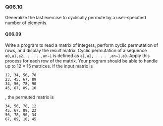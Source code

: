 
### Q06.10

Generalize the last exercise to cyclically permute by a user-specified number of elements.

#### Q06.09


Write a program to read a matrix of integers, perform cyclic permutation of rows, and display the result matrix. Cyclic permutation of a sequence `a0,a1,a2, . . . ,an−1` is defined as `a1,a2, . . . ,an−1,a0`. Apply this process for each row of the matrix. Your program should be able to handle up to 12 × 15 matrices. If the input matrix is

```
12, 34, 56, 78
23, 45, 67, 89
34, 56, 78, 90
45, 67, 89, 10
```

, the permuted matrix is

```
34, 56, 78, 12
45, 67, 89, 23
56, 78, 90, 34
67, 89, 10, 45
```
